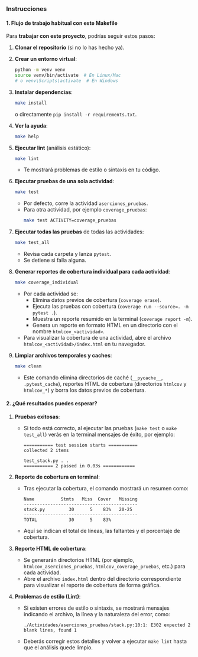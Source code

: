 ### Instrucciones


#### 1. Flujo de trabajo habitual con este Makefile

Para **trabajar con este proyecto**, podrías seguir estos pasos:

1. **Clonar el repositorio** (si no lo has hecho ya).
2. **Crear un entorno virtual**:
   ```bash
   python -m venv venv
   source venv/bin/activate  # En Linux/Mac
   # o venv\Scripts\activate  # En Windows
   ```
3. **Instalar dependencias**:
   ```bash
   make install
   ```
   o directamente `pip install -r requirements.txt`.
4. **Ver la ayuda**:
   ```bash
   make help
   ```
5. **Ejecutar lint** (análisis estático):
   ```bash
   make lint
   ```
   - Te mostrará problemas de estilo o sintaxis en tu código.
6. **Ejecutar pruebas de una sola actividad**:
   ```bash
   make test
   ```
   - Por defecto, corre la actividad `aserciones_pruebas`.
   - Para otra actividad, por ejemplo `coverage_pruebas`:
     ```bash
     make test ACTIVITY=coverage_pruebas
     ```
7. **Ejecutar todas las pruebas** de todas las actividades:
   ```bash
   make test_all
   ```
   - Revisa cada carpeta y lanza `pytest`.
   - Se detiene si falla alguna.
8. **Generar reportes de cobertura individual para cada actividad**:
   ```bash
   make coverage_individual
   ```
   - Por cada actividad se:
     - Elimina datos previos de cobertura (`coverage erase`).
     - Ejecuta las pruebas con cobertura (`coverage run --source=. -m pytest .`).
     - Muestra un reporte resumido en la terminal (`coverage report -m`).
     - Genera un reporte en formato HTML en un directorio con el nombre `htmlcov_<actividad>`.  
   - Para visualizar la cobertura de una actividad, abre el archivo `htmlcov_<actividad>/index.html` en tu navegador.

9. **Limpiar archivos temporales y caches**:
   ```bash
   make clean
   ```
   - Este comando elimina directorios de caché (`__pycache__`, `.pytest_cache`), reportes HTML de cobertura (directorios `htmlcov` y `htmlcov_*`) y borra los datos previos de cobertura.


#### 2. ¿Qué resultados puedes esperar?

1. **Pruebas exitosas**:  
   - Si todo está correcto, al ejecutar las pruebas (`make test` o `make test_all`) verás en la terminal mensajes de éxito, por ejemplo:
     ```
     =========== test session starts ===========
     collected 2 items

     test_stack.py . .
     =========== 2 passed in 0.03s ============
     ```

2. **Reporte de cobertura en terminal**:
   - Tras ejecutar la cobertura, el comando mostrará un resumen como:
     ```
     Name          Stmts   Miss  Cover   Missing
     -------------------------------------------
     stack.py         30      5    83%   20-25
     -------------------------------------------
     TOTAL            30      5    83%
     ```
   - Aquí se indican el total de líneas, las faltantes y el porcentaje de cobertura.

3. **Reporte HTML de cobertura**:
   - Se generarán directorios HTML (por ejemplo, `htmlcov_aserciones_pruebas`, `htmlcov_coverage_pruebas`, etc.) para cada actividad.
   - Abre el archivo `index.html` dentro del directorio correspondiente para visualizar el reporte de cobertura de forma gráfica.

4. **Problemas de estilo (Lint)**:
   - Si existen errores de estilo o sintaxis, se mostrará mensajes indicando el archivo, la línea y la naturaleza del error, como:
     ```
     ./Actividades/aserciones_pruebas/stack.py:10:1: E302 expected 2 blank lines, found 1
     ```
   - Deberás corregir estos detalles y volver a ejecutar `make lint` hasta que el análisis quede limpio.

